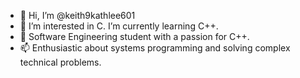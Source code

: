 - 👋 Hi, I’m @keith9kathlee601
- 👀 I’m interested in C. I’m currently learning C++.
- 🌱 Software Engineering student with a passion for C++. 
- 📫 Enthusiastic about systems programming and solving complex technical problems.
